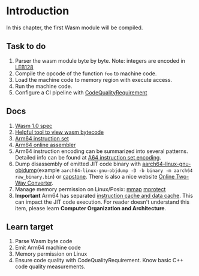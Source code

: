 # Introduction

In this chapter, the first Wasm module will be compiled.

## Task to do

1. Parser the wasm module byte by byte. Note: integers are encoded in [LEB128](https://en.wikipedia.org/wiki/LEB128)
2. Compile the opcode of the function `foo` to machine code.
3. Load the machine code to memory region with execute access.
4. Run the machine code.
5. Configure a CI pipeline with [CodeQualityRequirement](./CodeQualityRequirement.md)

## Docs

1. [Wasm 1.0 spec](https://webassembly.github.io/spec/versions/core/WebAssembly-1.0.pdf)
2. [Helpful tool to view wasm bytecode](https://webassembly.github.io/wabt/demo/wat2wasm/)
3. [Arm64 instruction set](https://developer.arm.com/documentation/ddi0596/2020-12/Base-Instructions?lang=en)
4. [Arm64 online assembler](https://shell-storm.org/online/Online-Assembler-and-Disassembler)
5. Arm64 instruction encoding can be summarized into several patterns. Detailed info can be found at [A64 instruction set encoding](https://developer.arm.com/documentation/ddi0602/2024-12/Index-by-Encoding/Data-Processing----Register).
6. Dump disassembly of emitted JIT code binary with [aarch64-linux-gnu-objdump](https://linux.die.net/man/1/aarch64-linux-gnu-objdump)(example `aarch64-linux-gnu-objdump -D -b binary -m aarch64 raw_binary.bin`) or [capstone](https://github.com/capstone-engine/capstone). There is also a nice website [Online Two-Way Converter](https://armconverter.com).
7. Manage memory permission on Linux/Posix: [mmap](https://man7.org/linux/man-pages/man2/mmap.2.html) [mprotect](https://man7.org/linux/man-pages/man2/mprotect.2.html)
8. **Important** Arm64 has separated [instruction cache and data cache](https://developer.arm.com/documentation/den0013/d/Caches/Invalidating-and-cleaning-cache-memory). This can impact the JIT code execution. For reader doesn't understand this item, please learn **Computer Organization and Architecture**.

## Learn target

1. Parse Wasm byte code
2. Emit Arm64 machine code
3. Memory permission on Linux
4. Ensure code quality with CodeQualityRequirement. Know basic C++ code quality measurements.
